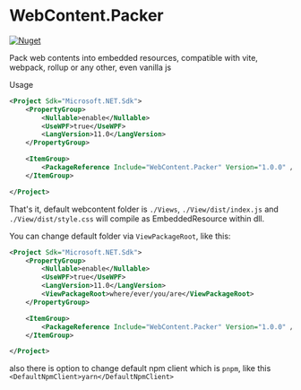 # WebContent.Packer

[![Nuget](https://img.shields.io/nuget/v/WebContent.Packer?style=flat-square)](https://www.nuget.org/packages/WebContent.Packer/#readme-body-tab)

Pack web contents into embedded resources, compatible with vite, webpack, rollup or any other, even vanilla js

Usage

```xml
<Project Sdk="Microsoft.NET.Sdk">
    <PropertyGroup>
        <Nullable>enable</Nullable>
        <UseWPF>true</UseWPF>
        <LangVersion>11.0</LangVersion>
    </PropertyGroup>

    <ItemGroup>
        <PackageReference Include="WebContent.Packer" Version="1.0.0" />
    </ItemGroup>

</Project>
```

That's it, default webcontent folder is `./Views`, `./View/dist/index.js` and `./View/dist/style.css` will compile as EmbeddedResource within dll.

You can change default folder via `ViewPackageRoot`, like this:

```xml
<Project Sdk="Microsoft.NET.Sdk">
    <PropertyGroup>
        <Nullable>enable</Nullable>
        <UseWPF>true</UseWPF>
        <LangVersion>11.0</LangVersion>
        <ViewPackageRoot>where/ever/you/are</ViewPackageRoot>
    </PropertyGroup>

    <ItemGroup>
        <PackageReference Include="WebContent.Packer" Version="1.0.0" />
    </ItemGroup>

</Project>
```

also there is option to change default npm client which is `pnpm`, like this `<DefaultNpmClient>yarn</DefaultNpmClient>`
